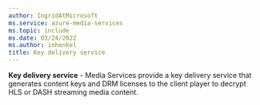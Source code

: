 ```yaml
---
author: IngridAtMicrosoft
ms.service: azure-media-services
ms.topic: include
ms.date: 03/24/2022
ms.author: inhenkel
title: Key delivery service
---
```


**Key delivery service** - Media Services provide a key delivery service that generates content keys and DRM licenses to the client player to decrypt HLS or DASH streaming media content.
